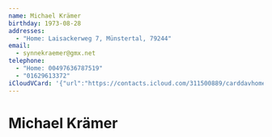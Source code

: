 ```yaml
---
name: Michael Krämer
birthday: 1973-08-28
addresses:
  - "Home: Laisackerweg 7, Münstertal, 79244"
email:
  - synnekraemer@gmx.net
telephone:
  - "Home: 00497636787519"
  - "01629613372"
iCloudVCard: '{"url":"https://contacts.icloud.com/311500889/carddavhome/card/NDQ0Ny0wN0UxMDYxNC0wMzY0LTEzMzYtRkYwOC0wMDc2OQ==.vcf","etag":"\"kmfhcqvn\"","data":"BEGIN:VCARD\r\nVERSION:3.0\r\nFN:\r\nN:Krämer;Michael;;;\r\nUID:4447-07E10614-0364-1336-FF08-00769\r\nBDAY;VALUE=date:1973-08-28\r\nADR;TYPE=HOME:;;Laisackerweg 7;Münstertal;;79244;;\r\nPRODID:-//Apple Inc.//Apple WebDAV Outlook Store 4.8.26//ENX-APPLE-OL-MAPPI\r\n NG-INFO:1\r\nREV:2025-04-03T22:14:06Z\r\nORG:;\r\nEMAIL:synnekraemer@gmx.net\r\nTEL;TYPE=HOME:00497636787519\r\nTEL;TYPE=CELL:01629613372\r\nEND:VCARD"}'
---
```

# Michael Krämer